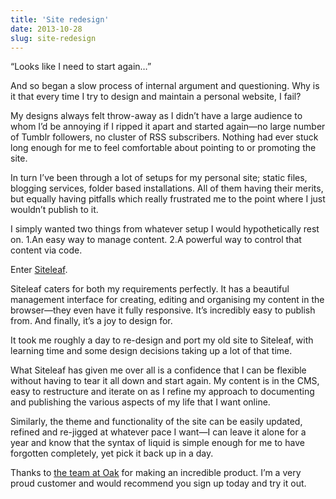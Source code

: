 ```yaml
---
title: 'Site redesign'
date: 2013-10-28
slug: site-redesign
---
```


“Looks like I need to start again…”

And so began a slow process of internal argument and questioning. Why is it that every time I try to design and maintain a personal website, I fail?

My designs always felt throw-away as I didn’t have a large audience to whom I’d be annoying if I ripped it apart and started again—no large number of Tumblr followers, no cluster of RSS subscribers. Nothing had ever stuck long enough for me to feel comfortable about pointing to or promoting the site.

In turn I’ve been through a lot of setups for my personal site; static files, blogging services, folder based installations. All of them having their merits, but equally having pitfalls which really frustrated me to the point where I just wouldn’t publish to it.

I simply wanted two things from whatever setup I would hypothetically rest on. 1.An easy way to manage content. 2.A powerful way to control that content via code.

Enter [Siteleaf](http://siteleaf.com/).

Siteleaf caters for both my requirements perfectly. It has a beautiful management interface for creating, editing and organising my content in the browser—they even have it fully responsive. It’s incredibly easy to publish from. And finally, it’s a joy to design for.

It took me roughly a day to re-design and port my old site to Siteleaf, with learning time and some design decisions taking up a lot of that time.

What Siteleaf has given me over all is a confidence that I can be flexible without having to tear it all down and start again. My content is in the CMS, easy to restructure and iterate on as I refine my approach to documenting and publishing the various aspects of my life that I want online.

Similarly, the theme and functionality of the site can be easily updated, refined and re-jigged at whatever pace I want—I can leave it alone for a year and know that the syntax of liquid is simple enough for me to have forgotten completely, yet pick it back up in a day.

Thanks to [the team at Oak](http://oak.is/about/) for making an incredible product. I’m a very proud customer and would recommend you sign up today and try it out.
